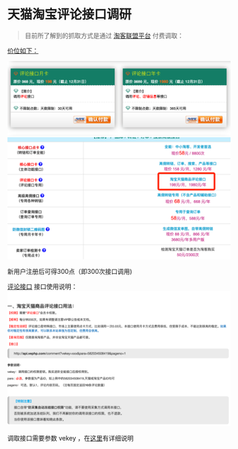 # 天猫淘宝评论接口调研

> 目前所了解到的抓取方式是通过  [淘客联盟平台](http://wsd.591hufu.com/) 付费调取：

[价位如下：](http://wsd.591hufu.com/price)

![image](t1.png)
![image](t2.png)

新用户注册后可得300点（即300次接口调用)

[评论接口](http://wsd.591hufu.com/doc/taobaoshangpinpinglunjiekou)
接口使用说明：
![image](t3.png)

调取接口需要参数 vekey ，在[这里](http://wsd.591hufu.com/taokelianmeng/1.html)有详细说明
